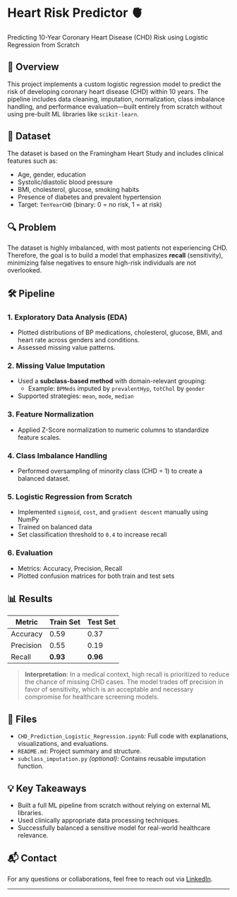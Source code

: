 # Heart Risk Predictor 🫀
Predicting 10-Year Coronary Heart Disease (CHD) Risk using Logistic Regression from Scratch

## 📌 Overview
This project implements a custom logistic regression model to predict the risk of developing coronary heart disease (CHD) within 10 years. The pipeline includes data cleaning, imputation, normalization, class imbalance handling, and performance evaluation—built entirely from scratch without using pre-built ML libraries like `scikit-learn`.

## 🧪 Dataset
The dataset is based on the Framingham Heart Study and includes clinical features such as:
- Age, gender, education
- Systolic/diastolic blood pressure
- BMI, cholesterol, glucose, smoking habits
- Presence of diabetes and prevalent hypertension
- Target: `TenYearCHD` (binary: 0 = no risk, 1 = at risk)

## 🔍 Problem
The dataset is highly imbalanced, with most patients not experiencing CHD. Therefore, the goal is to build a model that emphasizes **recall** (sensitivity), minimizing false negatives to ensure high-risk individuals are not overlooked.

## 🛠️ Pipeline
### 1. Exploratory Data Analysis (EDA)
- Plotted distributions of BP medications, cholesterol, glucose, BMI, and heart rate across genders and conditions.
- Assessed missing value patterns.

### 2. Missing Value Imputation
- Used a **subclass-based method** with domain-relevant grouping:
  - Example: `BPMeds` imputed by `prevalentHyp`, `totChol` by `gender`
- Supported strategies: `mean`, `mode`, `median`

### 3. Feature Normalization
- Applied Z-Score normalization to numeric columns to standardize feature scales.

### 4. Class Imbalance Handling
- Performed oversampling of minority class (CHD = 1) to create a balanced dataset.

### 5. Logistic Regression from Scratch
- Implemented `sigmoid`, `cost`, and `gradient descent` manually using NumPy
- Trained on balanced data
- Set classification threshold to `0.4` to increase recall

### 6. Evaluation
- Metrics: Accuracy, Precision, Recall
- Plotted confusion matrices for both train and test sets

## 📊 Results
| Metric     | Train Set | Test Set |
|------------|-----------|----------|
| Accuracy   | 0.59      | 0.37     |
| Precision  | 0.55      | 0.19     |
| Recall     | **0.93**  | **0.96** |

> **Interpretation**: In a medical context, high recall is prioritized to reduce the chance of missing CHD cases. The model trades off precision in favor of sensitivity, which is an acceptable and necessary compromise for healthcare screening models.

## 📁 Files
- `CHD_Prediction_Logistic_Regression.ipynb`: Full code with explanations, visualizations, and evaluations.
- `README.md`: Project summary and structure.
- `subclass_imputation.py` *(optional)*: Contains reusable imputation function.

## 💡 Key Takeaways
- Built a full ML pipeline from scratch without relying on external ML libraries.
- Used clinically appropriate data processing techniques.
- Successfully balanced a sensitive model for real-world healthcare relevance.

## 📬 Contact
For any questions or collaborations, feel free to reach out via [LinkedIn](https://www.linkedin.com/in/tanishadhopeshwar).

---

